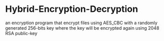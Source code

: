 # Hybrid-Encryption-Decryption
an encryption program that encrypt files using AES_CBC with a randomly generated 256-bits key where the key will be encrypted again using 2048 RSA public-key

